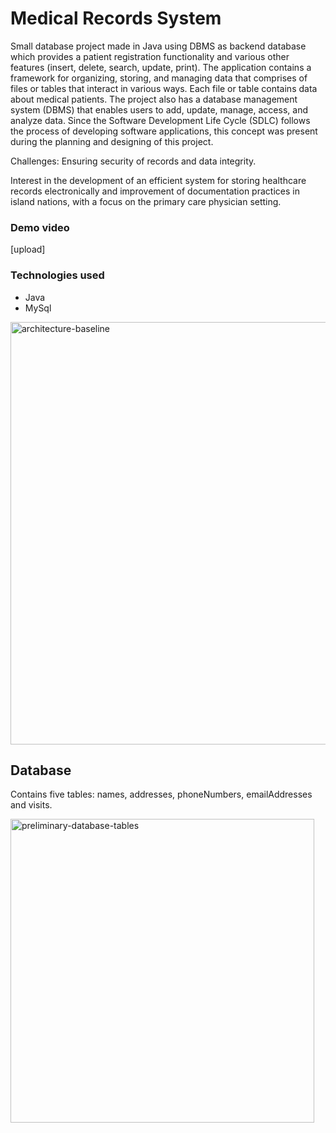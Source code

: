 # Medical Records System

Small database project made in Java using DBMS as backend database which provides a patient registration functionality and various other features (insert, delete, search, update, print). The application contains a framework for organizing, storing, and managing data that comprises of files or tables that interact in various ways. Each file or table contains data about medical patients. The project also has a database management system (DBMS) that enables users to add, update, manage, access, and analyze data. Since the Software Development Life Cycle (SDLC) follows the process of developing software applications, this concept was present during the planning and designing of this project. 

Challenges: Ensuring security of records and data integrity.

Interest in the development of an efficient system for storing healthcare records electronically and improvement of documentation practices in island nations, with a focus on the primary care physician setting.

### Demo video
[upload]

### Technologies used
* Java
* MySql

<img width="676" alt="architecture-baseline" src="https://user-images.githubusercontent.com/76544489/200093298-b83173f1-928a-4309-9a3e-44d639d3e3b2.png">


## Database
Contains five tables: names, addresses, phoneNumbers, emailAddresses and visits.

<img width="486" alt="preliminary-database-tables" src="https://user-images.githubusercontent.com/76544489/200093376-5f11fd87-139b-46cc-975a-2788efe46192.png">
